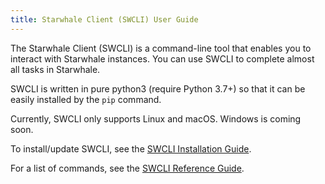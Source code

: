 ```yaml
---
title: Starwhale Client (SWCLI) User Guide
---
```


The Starwhale Client (SWCLI) is a command-line tool that enables you to interact with Starwhale instances. You can use SWCLI to complete almost all tasks in Starwhale.

SWCLI is written in pure python3 (require Python 3.7+) so that it can be easily installed by the `pip` command.

Currently, SWCLI only supports Linux and macOS. Windows is coming soon.

To install/update SWCLI, see the [SWCLI Installation Guide](installation).

For a list of commands, see the [SWCLI Reference Guide](../reference/swcli).

